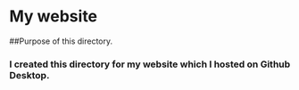 # My website
##Purpose of this directory. 
### I created this directory for my website which I hosted on Github Desktop. 
